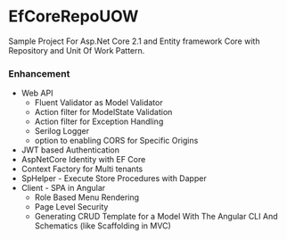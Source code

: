 # EfCoreRepoUOW
Sample Project For  Asp.Net Core 2.1 and Entity framework Core  with Repository and Unit Of Work Pattern.
</br>
<h3>Enhancement  </h3>
<ul>

 <li>Web API
 <ul>
  <li>Fluent Validator as Model Validator</li> 
  <li>Action filter for ModelState Validation</li>
  <li>Action filter for Exception Handling</li>
  <li>Serilog Logger</li>
  <li>option to enabling CORS  for Specific Origins</li>
  </ul>
</li>
<li> JWT based Authentication </li>
<li>AspNetCore Identity with EF Core</li>
<li>Context Factory for Multi tenants</li>
<li>SpHelper - Execute Store Procedures with Dapper</li>
<li>Client - SPA in Angular
 <ul>
  <li>Role Based Menu Rendering</li>
  <li>Page Level Security</li>
  <li>Generating CRUD Template for a Model With The Angular CLI And Schematics (like Scaffolding in MVC)</li>
  </ul>
</li>

</ul>
